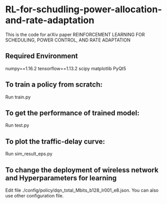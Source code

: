 # RL-for-schudling-power-allocation-and-rate-adaptation
This is the code for arXiv paper REINFORCEMENT LEARNING FOR SCHEDULING, POWER CONTROL, AND RATE ADAPTATION
## Required Environment
numpy==1.16.2
tensorflow==1.13.2
scipy
matplotlib
PyQt5
## To train a policy from scratch:
Run train.py
## To get the performance of trained model:
Run test.py
## To plot the traffic-delay curve:
Run sim_result_eps.py
## To change the deployment of wireless network and Hyperparameters for learning
Edit file  ./config/policy/dqn_total_Mbits_b128_lr001_e8.json. You can also use other configuration file.
